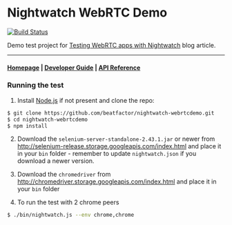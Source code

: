 # Nightwatch WebRTC Demo
[![Build Status](https://circleci.com/gh/atobatele/Nightwatch.svg?style=shield)]()


Demo test project for [Testing WebRTC apps with Nightwatch](http://nightwatchjs.org/blog/testing-webrtc-apps-with-nightwatch/) blog article.

***

#### [Homepage](http://nightwatchjs.org) | [Developer Guide](http://nightwatchjs.org/guide) | [API Reference](http://nightwatchjs.org/api)

### Running the test

1) Install [Node.js](http://nodejs.org) if not present and clone the repo:
```sh
$ git clone https://github.com/beatfactor/nightwatch-webrtcdemo.git
$ cd nightwatch-webrtcdemo
$ npm install
```

2) Download the `selenium-server-standalone-2.43.1.jar` or newer from http://selenium-release.storage.googleapis.com/index.html and place it in your `bin` folder - remember to update `nightwatch.json` if you download a newer version.

3) Download the `chromedriver` from http://chromedriver.storage.googleapis.com/index.html and place it in your `bin` folder

4) To run the test with 2 chrome peers
```sh
$ ./bin/nightwatch.js --env chrome,chrome
```
